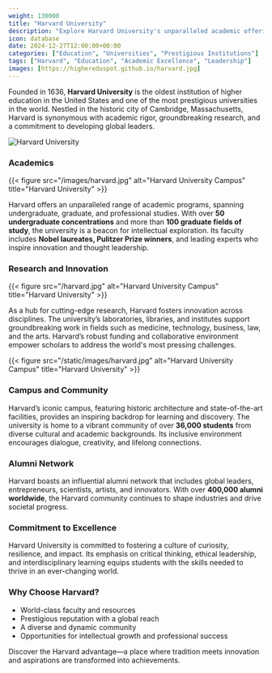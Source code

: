 ```yaml
---
weight: 130000
title: "Harvard University"
description: "Explore Harvard University's unparalleled academic offerings, groundbreaking research, and commitment to fostering global leaders."
icon: database
date: 2024-12-27T12:00:00+00:00
categories: ["Education", "Universities", "Prestigious Institutions"]
tags: ["Harvard", "Education", "Academic Excellence", "Leadership"]
images: [https://highereduspot.github.io/harvard.jpg]
---
```


Founded in 1636, **Harvard University** is the oldest institution of higher education in the United States and one of the most prestigious universities in the world. Nestled in the historic city of Cambridge, Massachusetts, Harvard is synonymous with academic rigor, groundbreaking research, and a commitment to developing global leaders.

![Harvard University](https://highereduspot.github.io/harvard.jpg)

### Academics

{{< figure src="/images/harvard.jpg" alt="Harvard University Campus" title="Harvard University" >}}


Harvard offers an unparalleled range of academic programs, spanning undergraduate, graduate, and professional studies. With over **50 undergraduate concentrations** and more than **100 graduate fields of study**, the university is a beacon for intellectual exploration. Its faculty includes **Nobel laureates, Pulitzer Prize winners**, and leading experts who inspire innovation and thought leadership.

### Research and Innovation

{{< figure src="/harvard.jpg" alt="Harvard University Campus" title="Harvard University" >}}

As a hub for cutting-edge research, Harvard fosters innovation across disciplines. The university’s laboratories, libraries, and institutes support groundbreaking work in fields such as medicine, technology, business, law, and the arts. Harvard’s robust funding and collaborative environment empower scholars to address the world's most pressing challenges.

{{< figure src="/static/images/harvard.jpg" alt="Harvard University Campus" title="Harvard University" >}}

### Campus and Community

Harvard’s iconic campus, featuring historic architecture and state-of-the-art facilities, provides an inspiring backdrop for learning and discovery. The university is home to a vibrant community of over **36,000 students** from diverse cultural and academic backgrounds. Its inclusive environment encourages dialogue, creativity, and lifelong connections.

### Alumni Network

Harvard boasts an influential alumni network that includes global leaders, entrepreneurs, scientists, artists, and innovators. With over **400,000 alumni worldwide**, the Harvard community continues to shape industries and drive societal progress.

### Commitment to Excellence

Harvard University is committed to fostering a culture of curiosity, resilience, and impact. Its emphasis on critical thinking, ethical leadership, and interdisciplinary learning equips students with the skills needed to thrive in an ever-changing world.

### Why Choose Harvard?

- World-class faculty and resources
- Prestigious reputation with a global reach
- A diverse and dynamic community
- Opportunities for intellectual growth and professional success

Discover the Harvard advantage—a place where tradition meets innovation and aspirations are transformed into achievements.
